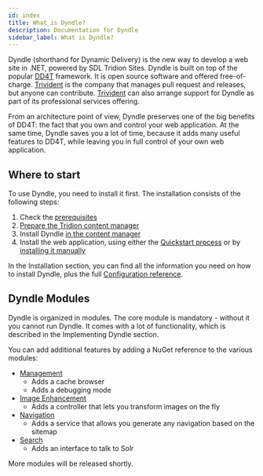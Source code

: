```yaml
---
id: index
title: What is Dyndle?
description: Documentation for Dyndle
sidebar_label: What is Dyndle?
---
```


Dyndle (shorthand for Dynamic Delivery) is the new way to develop a web site in .NET, powered by SDL Tridion Sites. Dyndle is built on top of the popular [DD4T](https://dd4t.org/) framework. It is open source software and offered free-of-charge. [Trivident](https://trivident.com) is the company that manages pull request and releases, but anyone can contribute. [Trivident](https://trivident.com) can also arrange support for Dyndle as part of its professional services offering.

From an architecture point of view, Dyndle preserves one of the big benefits of DD4T: the fact that you own and control your web application. At the same time, Dyndle saves you a lot of time, because it adds many useful features to DD4T, while leaving you in full control of your own web application.


## Where to start

To use Dyndle, you need to install it first. The installation consists of the following steps:

1. Check the [prerequisites](prerequisites.html)
2. [Prepare the Tridion content manager](preparing-cm.html)
3. Install Dyndle [in the content manager](installation-cm.html)
4. Install the web application, using either the [Quickstart process](quickstart-installation.html) or by [installing it manually](manual-installation.html)


In the Installation section, you can find all the information you need on how to install Dyndle, plus the full [Configuration reference](configuration.html).


## Dyndle Modules

Dyndle is organized in modules. The core module is mandatory - without it you cannot run Dyndle. It comes with a lot of functionality, which is described in the Implementing Dyndle section.

You can add additional features by adding a NuGet reference to the various modules:

- [Management](management.html)
  - Adds a cache browser
  - Adds a debugging mode
- [Image Enhancement](image-enhancement.html)
  - Adds a controller that lets you transform images on the fly
- [Navigation](navigation.html)
  - Adds a service that allows you generate any navigation based on the sitemap
- [Search](search.html)
  - Adds an interface to talk to Solr

More modules will be released shortly.
